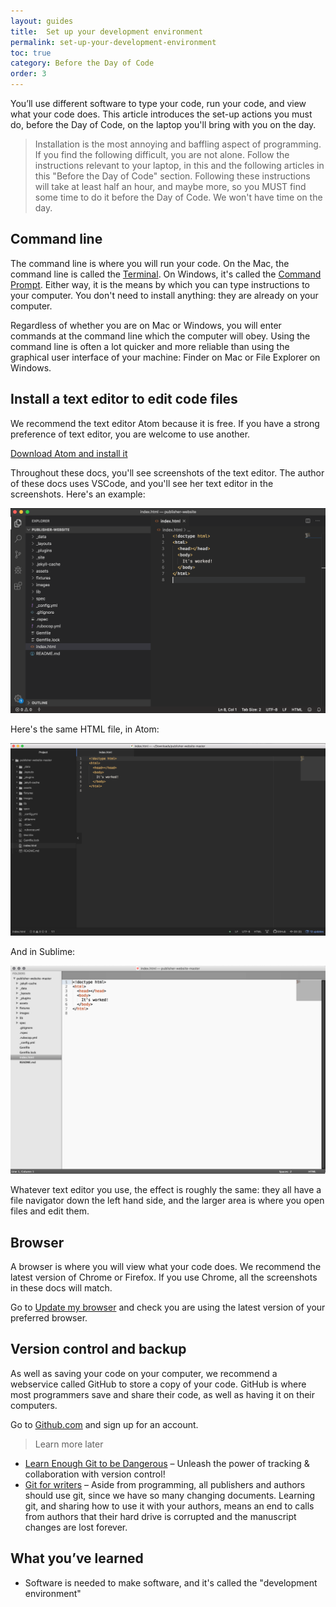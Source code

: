 ```yaml
---
layout: guides
title:  Set up your development environment
permalink: set-up-your-development-environment
toc: true
category: Before the Day of Code
order: 3
---
```

<!-- <span class="tag tag--draft">Not started</span> -->
<!-- <span class="tag tag--progress">In progress</span> -->
<!-- <span class="tag tag--review">Ready for review</span> -->
<!-- <span class="tag tag--approved">Approved</span> -->

<p class="content__abstract">
  You’ll use different software to type your code, run your code, and view what your code does. This article introduces the set-up actions you must do, before the Day of Code, on the laptop you'll bring with you on the day.
</p>

> Installation is the most annoying and baffling aspect of programming. If you find the following difficult, you are not alone. Follow the instructions relevant to your laptop, in this and the following articles in this "Before the Day of Code" section. Following these instructions will take at least half an hour, and maybe more, so you MUST find some time to do it before the Day of Code. We won't have time on the day.

## Command line

The command line is where you will run your code. On the Mac, the command line is called the [Terminal](glossary#terminal). On Windows, it's called the [Command Prompt](glossary#command-prompt). Either way, it is the means by which you can type instructions to your computer. You don't need to install anything: they are already on your computer.

Regardless of whether you are on Mac or Windows, you will enter commands at the command line which the computer will obey. Using the command line is often a lot quicker and more reliable than using the graphical user interface of your machine: Finder on Mac or File Explorer on Windows.

## Install a text editor to edit code files
We recommend the text editor Atom because it is free. If you have a strong preference of text editor, you are welcome to use another.

[Download Atom and install it](https://atom.io/)

Throughout these docs, you'll see screenshots of the text editor. The author of these docs uses VSCode, and you'll see her text editor in the screenshots. Here's an example:

![The index.html page](/assets/images/index.png)

Here's the same HTML file, in Atom:

![The index.html page](/assets/images/index-atom.png)

And in Sublime:

![The index.html page](/assets/images/index-sublime.png)

Whatever text editor you use, the effect is roughly the same: they all have a file navigator down the left hand side, and the larger area is where you open files and edit them.

## Browser

A browser is where you will view what your code does. We recommend the latest version of Chrome or Firefox. If you use Chrome, all the screenshots in these docs will match.

Go to [Update my browser](https://updatemybrowser.org/) and check you are using the latest version of your preferred browser.

## Version control and backup

As well as saving your code on your computer, we recommend a webservice called GitHub to store a copy of your code. GitHub is where most programmers save and share their code, as well as having it on their computers.

Go to [Github.com](https://github.com/) and sign up for an account.

> <span class="content__learn-more">Learn more later<span>
* [Learn Enough Git to be Dangerous](https://www.learnenough.com/git) – Unleash the power of
tracking & collaboration with version control!
* [Git for writers](https://medium.com/@sayhellotovanessa/git-for-writers-write-fiction-like-a-good-programmer-ea6f0309a69a) – Aside from programming, all publishers and authors should use git, since we have so many changing documents. Learning git, and sharing how to use it with your authors, means an end to calls from authors that their hard drive is corrupted and the manuscript changes are lost forever.


## What you’ve learned

* Software is needed to make software, and it's called the "development environment"
